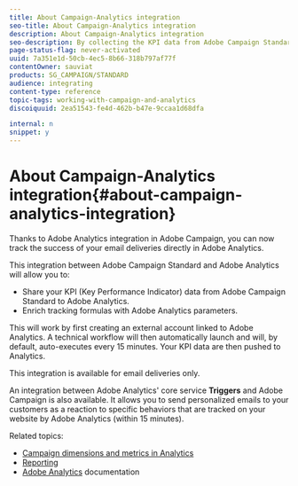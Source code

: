 ```yaml
---
title: About Campaign-Analytics integration
seo-title: About Campaign-Analytics integration
description: About Campaign-Analytics integration
seo-description: By collecting the KPI data from Adobe Campaign Standard, you can now share campaign data with Adobe Analytics to measure email marketing metrics from Adobe Campaign.
page-status-flag: never-activated
uuid: 7a351e1d-50cb-4ec5-8b66-318b797af77f
contentOwner: sauviat
products: SG_CAMPAIGN/STANDARD
audience: integrating
content-type: reference
topic-tags: working-with-campaign-and-analytics
discoiquuid: 2ea51543-fe4d-462b-b47e-9ccaa1d68dfa

internal: n
snippet: y
---
```


# About Campaign-Analytics integration{#about-campaign-analytics-integration}

Thanks to Adobe Analytics integration in Adobe Campaign, you can now track the success of your email deliveries directly in Adobe Analytics.

This integration between Adobe Campaign Standard and Adobe Analytics will allow you to:

* Share your KPI (Key Performance Indicator) data from Adobe Campaign Standard to Adobe Analytics.
* Enrich tracking formulas with Adobe Analytics parameters.

This will work by first creating an external account linked to Adobe Analytics. A technical workflow will then automatically launch and will, by default, auto-executes every 15 minutes. Your KPI data are then pushed to Analytics.

This integration is available for email deliveries only.

An integration between Adobe Analytics' core service **Triggers** and Adobe Campaign is also available. It allows you to send personalized emails to your customers as a reaction to specific behaviors that are tracked on your website by Adobe Analytics (within 15 minutes).

Related topics:

* [Campaign dimensions and metrics in Analytics](../../integrating/using/campaign-dimensions-and-metrics-in-analytics.md)
* [Reporting](../../reporting/using/about-dynamic-reports.md)
* [Adobe Analytics](https://marketing.adobe.com/resources/help/en_US/reference/adobe-campaign.html) documentation

